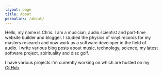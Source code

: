 ```yaml
---
layout: page
title: About
permalink: /about/
---
```


Hello, my name is Chris. I am a musician, audio scientist and part-time website builder and blogger. I studied the physics of vinyl records for my masters research and now work as a software developer in the field of audio. I write various blog posts about music, technology, science, my latest software project, spirituality and disc golf. 

I have various projects I'm currently working on which are hosted on my [GitHub](https://github.com/CJmusic). 
